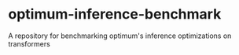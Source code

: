 # optimum-inference-benchmark
A repository for benchmarking optimum's inference optimizations on transformers
